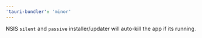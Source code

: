 ```yaml
---
'tauri-bundler': 'minor'
---
```


NSIS `silent` and `passive` installer/updater will auto-kill the app if its running.
